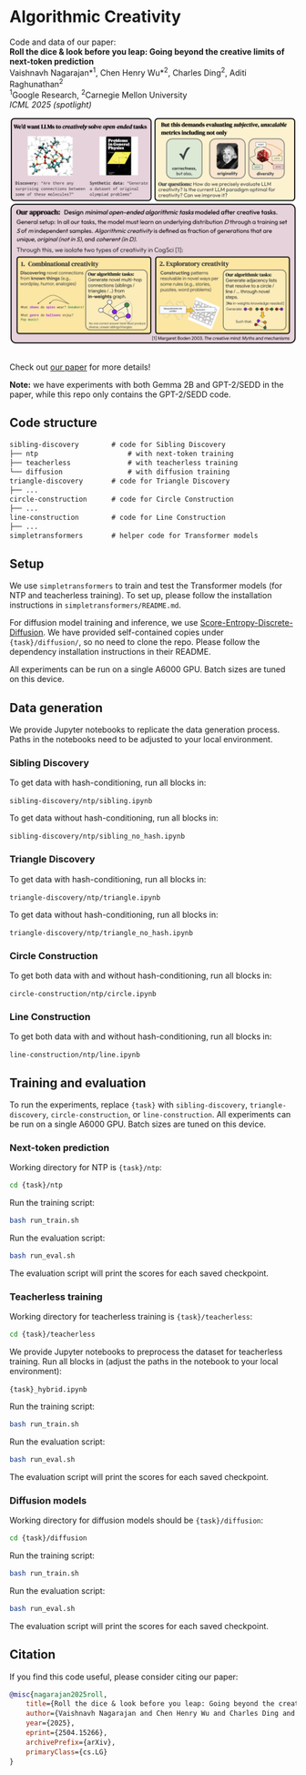 # Algorithmic Creativity

Code and data of our paper:<br>
**Roll the dice & look before you leap: Going beyond the creative limits of next-token prediction** <br>
Vaishnavh Nagarajan*<sup>1</sup>, Chen Henry Wu*<sup>2</sup>, Charles Ding<sup>2</sup>, Aditi Raghunathan<sup>2</sup><br>
<sup>1</sup>Google Research, <sup>2</sup>Carnegie Mellon University <br>
_ICML 2025 (spotlight)_

<div align=center>
    <img src="docs/teaser.png" align="middle">
</div>
<br>

Check out [our paper](https://arxiv.org/abs/2504.15266) for more details!

<b>Note:</b> we have experiments with both Gemma 2B and GPT-2/SEDD in the paper, while this repo only contains the GPT-2/SEDD code.

## Code structure

```text
sibling-discovery        # code for Sibling Discovery
├── ntp                      # with next-token training
├── teacherless              # with teacherless training
└── diffusion                # with diffusion training
triangle-discovery       # code for Triangle Discovery
├── ...
circle-construction      # code for Circle Construction
├── ...
line-construction        # code for Line Construction
├── ...
simpletransformers       # helper code for Transformer models
```

## Setup

We use `simpletransformers` to train and test the Transformer models (for NTP and teacherless training).
To set up, please follow the installation instructions in `simpletransformers/README.md`.

For diffusion model training and inference, we use [Score-Entropy-Discrete-Diffusion](https://github.com/louaaron/Score-Entropy-Discrete-Diffusion). We have provided self-contained copies under `{task}/diffusion/`, so no need to clone the repo. Please follow the dependency installation instructions in their README.

All experiments can be run on a single A6000 GPU. Batch sizes are tuned on this device.

## Data generation

We provide Jupyter notebooks to replicate the data generation process. Paths in the notebooks need to be adjusted to your local environment.

### Sibling Discovery

To get data with hash-conditioning, run all blocks in:

`sibling-discovery/ntp/sibling.ipynb`

To get data without hash-conditioning, run all blocks in:

`sibling-discovery/ntp/sibling_no_hash.ipynb`

### Triangle Discovery

To get data with hash-conditioning, run all blocks in:

`triangle-discovery/ntp/triangle.ipynb`

To get data without hash-conditioning, run all blocks in:

`triangle-discovery/ntp/triangle_no_hash.ipynb`

### Circle Construction

To get both data with and without hash-conditioning, run all blocks in:

`circle-construction/ntp/circle.ipynb`

### Line Construction

To get both data with and without hash-conditioning, run all blocks in:

`line-construction/ntp/line.ipynb`

## Training and evaluation

To run the experiments, replace `{task}` with `sibling-discovery`, `triangle-discovery`, `circle-construction`, or `line-construction`. All experiments can be run on a single A6000 GPU. Batch sizes are tuned on this device.

### Next-token prediction

Working directory for NTP is `{task}/ntp`:

```bash
cd {task}/ntp
```

Run the training script:

```bash
bash run_train.sh
```

Run the evaluation script:

```bash
bash run_eval.sh
```

The evaluation script will print the scores for each saved checkpoint.

### Teacherless training

Working directory for teacherless training is `{task}/teacherless`:

```bash
cd {task}/teacherless
```

We provide Jupyter notebooks to preprocess the dataset for teacherless training. Run all blocks in (adjust the paths in the notebook to your local environment):

`{task}_hybrid.ipynb`

Run the training script:

```bash
bash run_train.sh
```

Run the evaluation script:

```bash
bash run_eval.sh
```

The evaluation script will print the scores for each saved checkpoint.

### Diffusion models

Working directory for diffusion models should be `{task}/diffusion`:

```bash
cd {task}/diffusion
```

Run the training script:

```bash
bash run_train.sh
```

Run the evaluation script:

```bash
bash run_eval.sh
```

The evaluation script will print the scores for each saved checkpoint.

## Citation

If you find this code useful, please consider citing our paper:

```bibtex
@misc{nagarajan2025roll,
    title={Roll the dice & look before you leap: Going beyond the creative limits of next-token prediction},
    author={Vaishnavh Nagarajan and Chen Henry Wu and Charles Ding and Aditi Raghunathan},
    year={2025},
    eprint={2504.15266},
    archivePrefix={arXiv},
    primaryClass={cs.LG}
}
```
